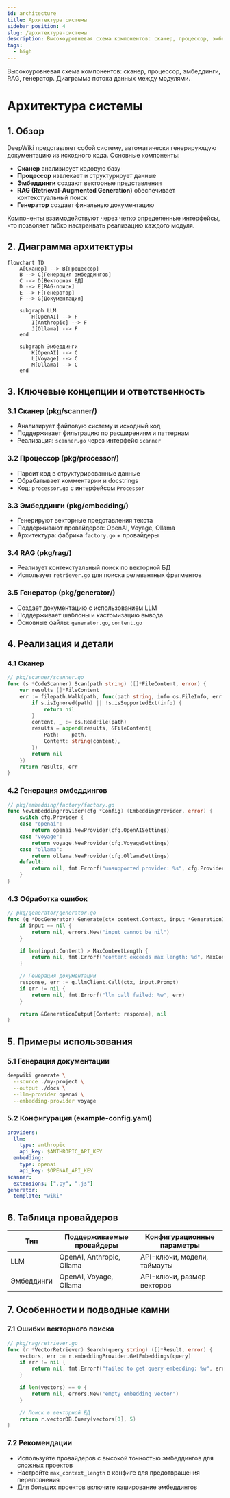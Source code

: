 ```yaml
---
id: architecture
title: Архитектура системы
sidebar_position: 4
slug: /архитектура-системы
description: Высокоуровневая схема компонентов: сканер, процессор, эмбеддинги, RAG, генератор. Диаграмма потока данных между модулями.
tags:
  - high
---
```


Высокоуровневая схема компонентов: сканер, процессор, эмбеддинги, RAG, генератор. Диаграмма потока данных между модулями.

# Архитектура системы

## 1. Обзор

DeepWiki представляет собой систему, автоматически генерирующую документацию из исходного кода. Основные компоненты:

- **Сканер** анализирует кодовую базу
- **Процессор** извлекает и структурирует данные
- **Эмбеддинги** создают векторные представления
- **RAG (Retrieval-Augmented Generation)** обеспечивает контекстуальный поиск
- **Генератор** создает финальную документацию

Компоненты взаимодействуют через четко определенные интерфейсы, что позволяет гибко настраивать реализацию каждого модуля.

## 2. Диаграмма архитектуры

```mermaid
flowchart TD
    A[Сканер] --> B[Процессор]
    B --> C[Генерация эмбеддингов]
    C --> D[Векторная БД]
    D --> E[RAG-поиск]
    E --> F[Генератор]
    F --> G[Документация]

    subgraph LLM
        H[OpenAI] --> F
        I[Anthropic] --> F
        J[Ollama] --> F
    end

    subgraph Эмбеддинги
        K[OpenAI] --> C
        L[Voyage] --> C
        M[Ollama] --> C
    end
```

## 3. Ключевые концепции и ответственность

### 3.1 Сканер (pkg/scanner/)

- Анализирует файловую систему и исходный код
- Поддерживает фильтрацию по расширениям и паттернам
- Реализация: `scanner.go` через интерфейс `Scanner`

### 3.2 Процессор (pkg/processor/)

- Парсит код в структурированные данные
- Обрабатывает комментарии и docstrings
- Код: `processor.go` с интерфейсом `Processor`

### 3.3 Эмбеддинги (pkg/embedding/)

- Генерируют векторные представления текста
- Поддерживают провайдеров: OpenAI, Voyage, Ollama
- Архитектура: фабрика `factory.go` + провайдеры

### 3.4 RAG (pkg/rag/)

- Реализует контекстуальный поиск по векторной БД
- Использует `retriever.go` для поиска релевантных фрагментов

### 3.5 Генератор (pkg/generator/)

- Создает документацию с использованием LLM
- Поддерживает шаблоны и кастомизацию вывода
- Основные файлы: `generator.go`, `content.go`

## 4. Реализация и детали

### 4.1 Сканер

```go
// pkg/scanner/scanner.go
func (s *CodeScanner) Scan(path string) ([]*FileContent, error) {
    var results []*FileContent
    err := filepath.Walk(path, func(path string, info os.FileInfo, err error) error {
        if s.isIgnored(path) || !s.isSupportedExt(info) {
            return nil
        }
        content, _ := os.ReadFile(path)
        results = append(results, &FileContent{
            Path:    path,
            Content: string(content),
        })
        return nil
    })
    return results, err
}
```

### 4.2 Генерация эмбеддингов

```go
// pkg/embedding/factory/factory.go
func NewEmbeddingProvider(cfg *Config) (EmbeddingProvider, error) {
    switch cfg.Provider {
    case "openai":
        return openai.NewProvider(cfg.OpenAISettings)
    case "voyage":
        return voyage.NewProvider(cfg.VoyageSettings)
    case "ollama":
        return ollama.NewProvider(cfg.OllamaSettings)
    default:
        return nil, fmt.Errorf("unsupported provider: %s", cfg.Provider)
    }
}
```

### 4.3 Обработка ошибок

```go
// pkg/generator/generator.go
func (g *DocGenerator) Generate(ctx context.Context, input *GenerationInput) (*GenerationOutput, error) {
    if input == nil {
        return nil, errors.New("input cannot be nil")
    }

    if len(input.Content) > MaxContextLength {
        return nil, fmt.Errorf("content exceeds max length: %d", MaxContextLength)
    }

    // Генерация документации
    response, err := g.llmClient.Call(ctx, input.Prompt)
    if err != nil {
        return nil, fmt.Errorf("llm call failed: %w", err)
    }

    return &GenerationOutput{Content: response}, nil
}
```

## 5. Примеры использования

### 5.1 Генерация документации

```bash
deepwiki generate \
  --source ./my-project \
  --output ./docs \
  --llm-provider openai \
  --embedding-provider voyage
```

### 5.2 Конфигурация (example-config.yaml)

```yaml
providers:
  llm:
    type: anthropic
    api_key: $ANTHROPIC_API_KEY
  embedding:
    type: openai
    api_key: $OPENAI_API_KEY
scanner:
  extensions: [".py", ".js"]
generator:
  template: "wiki"
```

## 6. Таблица провайдеров

| Тип        | Поддерживаемые провайдеры | Конфигурационные параметры  |
| ---------- | ------------------------- | --------------------------- |
| LLM        | OpenAI, Anthropic, Ollama | API-ключи, модели, таймауты |
| Эмбеддинги | OpenAI, Voyage, Ollama    | API-ключи, размер векторов  |

## 7. Особенности и подводные камни

### 7.1 Ошибки векторного поиска

```go
// pkg/rag/retriever.go
func (r *VectorRetriever) Search(query string) ([]*Result, error) {
    vectors, err := r.embeddingProvider.GetEmbeddings(query)
    if err != nil {
        return nil, fmt.Errorf("failed to get query embedding: %w", err)
    }

    if len(vectors) == 0 {
        return nil, errors.New("empty embedding vector")
    }

    // Поиск в векторной БД
    return r.vectorDB.Query(vectors[0], 5)
}
```

### 7.2 Рекомендации

- Используйте провайдеров с высокой точностью эмбеддингов для сложных проектов
- Настройте `max_context_length` в конфиге для предотвращения переполнения
- Для больших проектов включите кэширование эмбеддингов
